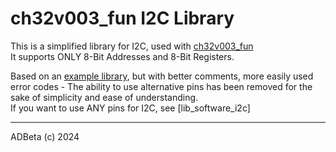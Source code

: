 # ch32v003_fun I2C Library

This is a simplified library for I2C, used with [ch32v003_fun](https://github.com/cnlohr/ch32v003fun)  
It supports ONLY 8-Bit Addresses and 8-Bit Registers.

Based on an [example library](https://github.com/hexeguitar/ch32v003fun_libs/blob/main/ch32v003_i2c.h),
but with better comments, more easily used error codes - The ability to use alternative pins has
been removed for the sake of simplicity and ease of understanding.  
If you want to use ANY pins for I2C, see [lib_software_i2c]

----
ADBeta (c) 2024
